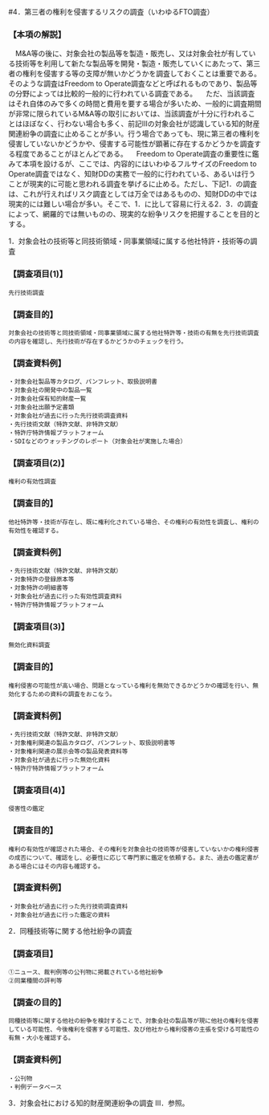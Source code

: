 #4．第三者の権利を侵害するリスクの調査（いわゆるFTO調査）

### 【本項の解説】
　M&A等の後に、対象会社の製品等を製造・販売し、又は対象会社が有している技術等を利用して新たな製品等を開発・製造・販売していくにあたって、第三者の権利を侵害する等の支障が無いかどうかを調査しておくことは重要である。そのような調査はFreedom to Operate調査などと呼ばれるものであり、製品等の分野によっては比較的一般的に行われている調査である。
　ただ、当該調査はそれ自体のみで多くの時間と費用を要する場合が多いため、一般的に調査期間が非常に限られているM&A等の取引においては、当該調査が十分に行われることはほぼなく、行わない場合も多く、前記Ⅲの対象会社が認識している知的財産関連紛争の調査に止めることが多い。行う場合であっても、現に第三者の権利を侵害していないかどうかや、侵害する可能性が顕著に存在するかどうかを調査する程度であることがほとんどである。
　Freedom to Operate調査の重要性に鑑みて本項を設けるが、ここでは、内容的にはいわゆるフルサイズのFreedom to Operate調査ではなく、知財DDの実務で一般的に行われている、あるいは行うことが現実的に可能と思われる調査を挙げるに止める。ただし、下記1．の調査は、これが行えればリスク調査としては万全ではあるものの、知財DDの中では現実的には難しい場合が多い。そこで、1．に比して容易に行える2．3．の調査によって、網羅的では無いものの、現実的な紛争リスクを把握することを目的とする。

1．対象会社の技術等と同技術領域・同事業領域に属する他社特許・技術等の調査

### 【調査項目(1)】
	先行技術調査
### 【調査目的】
	対象会社の技術等と同技術領域・同事業領域に属する他社特許等・技術の有無を先行技術調査の内容を確認し、先行技術が存在するかどうかのチェックを行う。
### 【調査資料例】
	・対象会社製品等カタログ、パンフレット、取扱説明書
	・対象会社の開発中の製品一覧
	・対象会社保有知的財産一覧
	・対象会社出願予定書類
	・対象会社が過去に行った先行技術調査資料
	・先行技術文献（特許文献、非特許文献）
	・特許庁特許情報プラットフォーム
	・SDIなどのウォッチングのレポート（対象会社が実施した場合）

### 【調査項目(2)】
	権利の有効性調査
### 【調査目的】
	他社特許等・技術が存在し、既に権利化されている場合、その権利の有効性を調査し、権利の有効性を確認する。
### 【調査資料例】
	・先行技術文献（特許文献、非特許文献）
	・対象特許の登録原本等
	・対象特許の明細書等
	・対象会社が過去に行った有効性調査資料
	・特許庁特許情報プラットフォーム

### 【調査項目(3)】
	無効化資料調査
### 【調査目的】
	権利侵害の可能性が高い場合、問題となっている権利を無効できるかどうかの確認を行い、無効化するための資料の調査をおこなう。
### 【調査資料例】
	・先行技術文献（特許文献、非特許文献）
	・対象権利関連の製品カタログ、パンフレット、取扱説明書等
	・対象権利関連の展示会等の製品発表資料等
	・対象会社が過去に行った無効化資料
	・特許庁特許情報プラットフォーム

### 【調査項目(4)】
	侵害性の鑑定
### 【調査目的】
	権利の有効性が確認された場合、その権利を対象会社の技術等が侵害していないかの権利侵害の成否について、確認をし、必要性に応じて専門家に鑑定を依頼する。また、過去の鑑定書がある場合にはその内容も確認する。
### 【調査資料例】
	・対象会社が過去に行った先行技術調査資料
	・対象会社が過去に行った鑑定の資料

2．同種技術等に関する他社紛争の調査
### 【調査項目】
	①ニュース、裁判例等の公刊物に掲載されている他社紛争
	②同業種間の評判等
### 【調査の目的】
	同種技術等に関する他社の紛争を検討することで、対象会社の製品等が現に他社の権利を侵害している可能性、今後権利を侵害する可能性、及び他社から権利侵害の主張を受ける可能性の有無・大小を確認する。
### 【調査資料例】
	・公刊物
	・判例データベース

3．対象会社における知的財産関連紛争の調査
III．参照。
